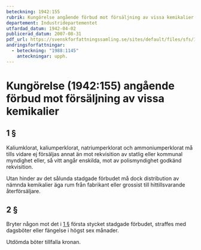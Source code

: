 ```yaml
---
beteckning: 1942:155
rubrik: Kungörelse angående förbud mot försäljning av vissa kemikalier
departement: Industridepartementet
utfardad_datum: 1942-04-02
publicerad_datum: 2007-08-31
pdf_url: https://svenskforfattningssamling.se/sites/default/files/sfs/1942-04/SFS1942-155.pdf
andringsforfattningar:
  - beteckning: "1988:1145"
    anteckningar: upph.
---
```


# Kungörelse (1942:155) angående förbud mot försäljning av vissa kemikalier

## 1 §

Kaliumklorat, kaliumperklorat, natriumperklorat och ammoniumperklorat må tills vidare ej försäljas annat än mot rekvisition av statlig eller kommunal myndighet eller, så vitt angår enskilda, mot av polismyndighet godkänd rekvisition.

Utan hinder av det sålunda stadgade förbudet må dock distribution av nämnda kemikalier äga rum från fabrikant eller grossist till hittillsvarande återförsäljare.

## 2 §

Bryter någon mot det i [1 §](#1) första stycket stadgade förbudet, straffes med dagsböter eller fängelse i högst sex månader.

Utdömda böter tillfalla kronan.